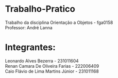# Trabalho-Pratico
Trabalho da disciplina Orientação a Objetos - fga0158<br />
Professor: André Lanna

# Integrantes:
Leonardo Alves Bezerra - 231011604<br />
Renan Camara De Oliveira Farias - 222006409<br />
Caio Flávio de Lima Martins Júnior - 231011168
